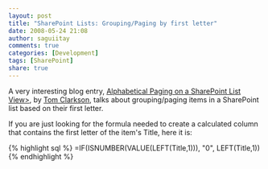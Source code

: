 ```yaml
---
layout: post
title: "SharePoint Lists: Grouping/Paging by first letter"
date: 2008-05-24 21:08
author: saguiitay
comments: true
categories: [Development]
tags: [SharePoint]
share: true
---
```

A very interesting blog entry, 
[Alphabetical Paging on a SharePoint List View>](http://www.tqcblog.com/archive/2008/02/15/alphabetical-paging-on-a-sharepoint-list-view.aspx), 
by [Tom Clarkson](http://www.tqcblog.com/), talks about grouping/paging items in a SharePoint list based on their first letter.

If you are just looking for the formula needed to create a calculated column that contains the first letter of the item's Title, here it is:

{% highlight sql %}
=IF(ISNUMBER(VALUE(LEFT(Title,1))), "0", LEFT(Title,1))
{% endhighlight %}




